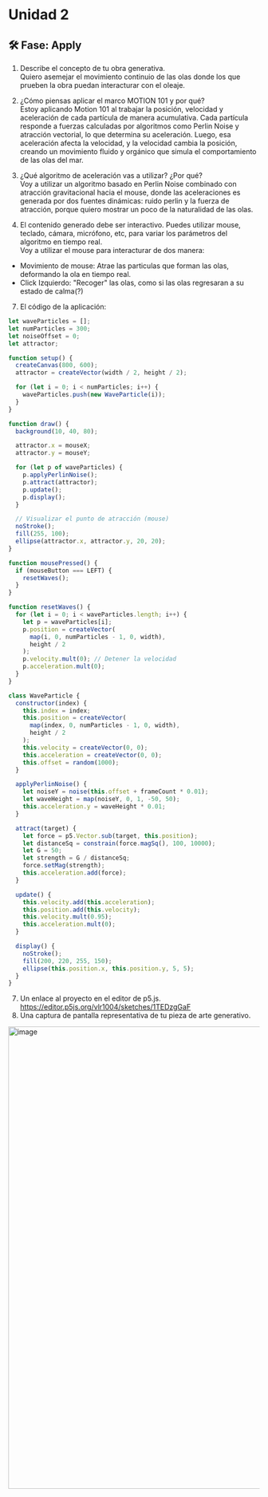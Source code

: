 # Unidad 2


## 🛠 Fase: Apply

1. Describe el concepto de tu obra generativa.  
  Quiero asemejar el movimiento continuio de las olas donde los que prueben la obra puedan interacturar con el oleaje.


2. ¿Cómo piensas aplicar el marco MOTION 101 y por qué?  
   Estoy aplicando Motion 101 al trabajar la posición, velocidad y aceleración de cada partícula de manera acumulativa. Cada partícula responde a fuerzas calculadas por algoritmos como Perlin Noise y atracción vectorial, lo que determina su aceleración. Luego, esa aceleración afecta la velocidad, y la velocidad cambia la posición, creando un movimiento fluido y orgánico que simula el comportamiento de las olas del mar.

   
4. ¿Qué algoritmo de aceleración vas a utilizar? ¿Por qué?  
Voy a utilizar un algoritmo basado en Perlin Noise combinado con atracción gravitacional hacia el mouse, donde las aceleraciones es generada por dos fuentes dinámicas: ruido perlin y la fuerza de atracción, porque quiero mostrar un poco de la naturalidad de las olas.
   
5. El contenido generado debe ser interactivo. Puedes utilizar mouse, teclado, cámara, micrófono, etc, para variar los parámetros del algoritmo en tiempo real.  
Voy a utilizar el mouse para interacturar de dos manera:
  - Movimiento de mouse: Atrae las particulas que forman las olas, deformando la ola en tiempo real.
  - Click Izquierdo: "Recoger" las olas, como si las olas regresaran a su estado de calma(?)

7. El código de la aplicación:
``` js
let waveParticles = [];
let numParticles = 300;
let noiseOffset = 0;
let attractor;

function setup() {
  createCanvas(800, 600);
  attractor = createVector(width / 2, height / 2);

  for (let i = 0; i < numParticles; i++) {
    waveParticles.push(new WaveParticle(i));
  }
}

function draw() {
  background(10, 40, 80);

  attractor.x = mouseX;
  attractor.y = mouseY;

  for (let p of waveParticles) {
    p.applyPerlinNoise();
    p.attract(attractor);
    p.update();
    p.display();
  }

  // Visualizar el punto de atracción (mouse)
  noStroke();
  fill(255, 100);
  ellipse(attractor.x, attractor.y, 20, 20);
}

function mousePressed() {
  if (mouseButton === LEFT) {
    resetWaves();
  }
}

function resetWaves() {
  for (let i = 0; i < waveParticles.length; i++) {
    let p = waveParticles[i];
    p.position = createVector(
      map(i, 0, numParticles - 1, 0, width),
      height / 2
    );
    p.velocity.mult(0); // Detener la velocidad
    p.acceleration.mult(0);
  }
}

class WaveParticle {
  constructor(index) {
    this.index = index;
    this.position = createVector(
      map(index, 0, numParticles - 1, 0, width),
      height / 2
    );
    this.velocity = createVector(0, 0);
    this.acceleration = createVector(0, 0);
    this.offset = random(1000);
  }

  applyPerlinNoise() {
    let noiseY = noise(this.offset + frameCount * 0.01);
    let waveHeight = map(noiseY, 0, 1, -50, 50);
    this.acceleration.y = waveHeight * 0.01;
  }

  attract(target) {
    let force = p5.Vector.sub(target, this.position);
    let distanceSq = constrain(force.magSq(), 100, 10000);
    let G = 50;
    let strength = G / distanceSq;
    force.setMag(strength);
    this.acceleration.add(force);
  }

  update() {
    this.velocity.add(this.acceleration);
    this.position.add(this.velocity);
    this.velocity.mult(0.95);
    this.acceleration.mult(0);
  }

  display() {
    noStroke();
    fill(200, 220, 255, 150);
    ellipse(this.position.x, this.position.y, 5, 5);
  }
}
```
    
7. Un enlace al proyecto en el editor de p5.js.  
https://editor.p5js.org/vlr1004/sketches/1TEDzgGaF
8. Una captura de pantalla representativa de tu pieza de arte generativo.
<img width="1919" height="927" alt="image" src="https://github.com/user-attachments/assets/634cf03d-68cb-4391-b5a0-d57cdc15e135" />

